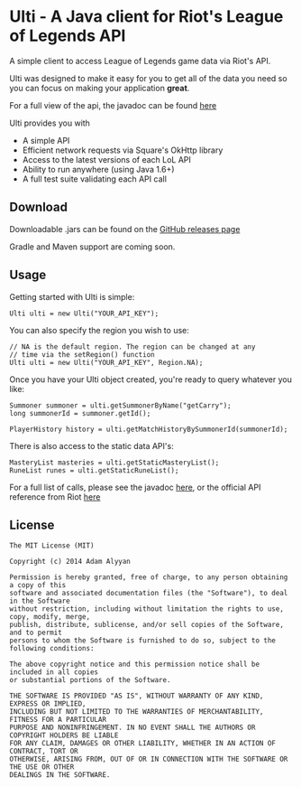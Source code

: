 Ulti - A Java client for Riot's League of Legends API
=====

A simple client to access League of Legends game data via Riot's API.

Ulti was designed to make it easy for you to get all of the data you need so you can focus on making your application **great**.

For a full view of the api, the javadoc can be found [here](https://a64adam.github.io/ulti)

Ulti provides you with
- A simple API
- Efficient network requests via Square's OkHttp library
- Access to the latest versions of each LoL API
- Ability to run anywhere (using Java 1.6+)
- A full test suite validating each API call

## Download

Downloadable .jars can be found on the [GitHub releases page](https://github.com/a64adam/ulti/releases)

Gradle and Maven support are coming soon.

## Usage
Getting started with Ulti is simple:
```
Ulti ulti = new Ulti("YOUR_API_KEY");
```

You can also specify the region you wish to use:
```
// NA is the default region. The region can be changed at any
// time via the setRegion() function
Ulti ulti = new Ulti("YOUR_API_KEY", Region.NA);
```

Once you have your Ulti object created, you're ready to query whatever you like:
```
Summoner summoner = ulti.getSummonerByName("getCarry");
long summonerId = summoner.getId();

PlayerHistory history = ulti.getMatchHistoryBySummonerId(summonerId);
```

There is also access to the static data API's:
```
MasteryList masteries = ulti.getStaticMasteryList();
RuneList runes = ulti.getStaticRuneList();
```

For a full list of calls, please see the javadoc [here](https://a64adam.github.io/ulti), or the official API reference from Riot [here](https://developer.riotgames.com/api/methods)

## License
```
The MIT License (MIT)

Copyright (c) 2014 Adam Alyyan

Permission is hereby granted, free of charge, to any person obtaining a copy of this 
software and associated documentation files (the "Software"), to deal in the Software 
without restriction, including without limitation the rights to use, copy, modify, merge, 
publish, distribute, sublicense, and/or sell copies of the Software, and to permit 
persons to whom the Software is furnished to do so, subject to the following conditions:

The above copyright notice and this permission notice shall be included in all copies 
or substantial portions of the Software.

THE SOFTWARE IS PROVIDED "AS IS", WITHOUT WARRANTY OF ANY KIND, EXPRESS OR IMPLIED, 
INCLUDING BUT NOT LIMITED TO THE WARRANTIES OF MERCHANTABILITY, FITNESS FOR A PARTICULAR 
PURPOSE AND NONINFRINGEMENT. IN NO EVENT SHALL THE AUTHORS OR COPYRIGHT HOLDERS BE LIABLE 
FOR ANY CLAIM, DAMAGES OR OTHER LIABILITY, WHETHER IN AN ACTION OF CONTRACT, TORT OR 
OTHERWISE, ARISING FROM, OUT OF OR IN CONNECTION WITH THE SOFTWARE OR THE USE OR OTHER 
DEALINGS IN THE SOFTWARE.
```

